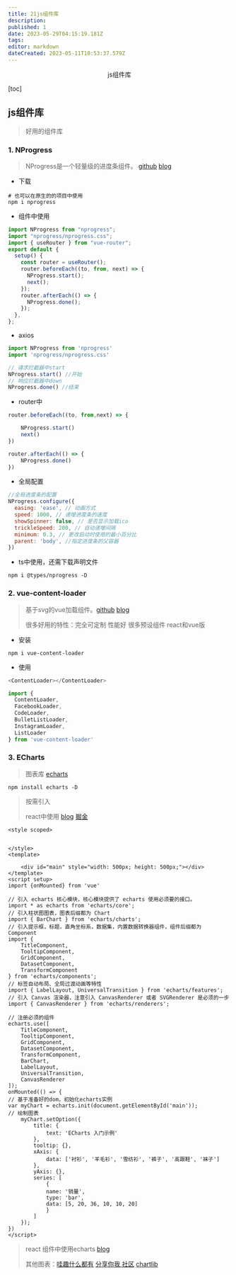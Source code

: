 ```yaml
---
title: 21js组件库
description: 
published: 1
date: 2023-05-29T04:15:19.181Z
tags: 
editor: markdown
dateCreated: 2023-05-11T10:53:37.579Z
---
```


<center>js组件库</center>





[toc]





## js组件库

> 好用的组件库





### 1. NProgress

> NProgress是一个轻量级的进度条组件。 [github](https://github.com/rstacruz/nprogress) [blog](https://www.cnblogs.com/ouyangkai/p/15433159.html)

* 下载

```shell
# 也可以在原生的的项目中使用
npm i nprogress
```

* 组件中使用

```js
import NProgress from "nprogress";
import "nprogress/nprogress.css";
import { useRouter } from "vue-router";
export default {
  setup() {
    const router = useRouter();
    router.beforeEach((to, from, next) => {
      NProgress.start();
      next();
    });
    router.afterEach(() => {
      NProgress.done();
    });
  },
};
```

* axios

```js
import NProgress from 'nprogress'
import 'nprogress/nprogress.css'

// 请求拦截器中start
NProgress.start() //开始
// 响应拦截器中down 
NProgress.done() //结束
```

* router中

```js
router.beforeEach((to, from,next) => {

    NProgress.start()
    next()
})

router.afterEach(() => {
    NProgress.done()
})
```

* 全局配置

```js
//全局进度条的配置
NProgress.configure({
  easing: 'ease', // 动画方式
  speed: 1000, // 递增进度条的速度
  showSpinner: false, // 是否显示加载ico
  trickleSpeed: 200, // 自动递增间隔
  minimum: 0.3, // 更改启动时使用的最小百分比
  parent: 'body', //指定进度条的父容器
})
```

* ts中使用，还需下载声明文件

```shell
npm i @types/nprogress -D
```





### 2. vue-content-loader

> 基于svg的vue加载组件。[github](https://github.com/egoist/vue-content-loader) [blog](https://blog.csdn.net/u010520146/article/details/108822259)
>
> 很多好用的特性：完全可定制  性能好 很多预设组件  react和vue版

* 安装

```shell
npm i vue-content-loader
```

* 使用

```js
<ContentLoader></ContentLoader>

import {
  ContentLoader,
  FacebookLoader,
  CodeLoader,
  BulletListLoader,
  InstagramLoader,
  ListLoader
} from 'vue-content-loader'
```







### 3. ECharts

> 图表库 [echarts](https://echarts.apache.org/)



```shell
npm install echarts -D
```

>按需引入
>
>react中使用 [blog](https://juejin.cn/post/7000551946029858830) [掘金](https://juejin.cn/post/7097967515480883207)

```vue
<style scoped>


</style>
<template>

    <div id="main" style="width: 500px; height: 500px;"></div>
</template>
<script setup>
import {onMounted} from 'vue'

// 引入 echarts 核心模块，核心模块提供了 echarts 使用必须要的接口。
import * as echarts from 'echarts/core';
// 引入柱状图图表，图表后缀都为 Chart
import { BarChart } from 'echarts/charts';
// 引入提示框，标题，直角坐标系，数据集，内置数据转换器组件，组件后缀都为 Component
import {
    TitleComponent,
    TooltipComponent,
    GridComponent,
    DatasetComponent,
    TransformComponent
} from 'echarts/components';
// 标签自动布局、全局过渡动画等特性
import { LabelLayout, UniversalTransition } from 'echarts/features';
// 引入 Canvas 渲染器，注意引入 CanvasRenderer 或者 SVGRenderer 是必须的一步
import { CanvasRenderer } from 'echarts/renderers';

// 注册必须的组件
echarts.use([
    TitleComponent,
    TooltipComponent,
    GridComponent,
    DatasetComponent,
    TransformComponent,
    BarChart,
    LabelLayout,
    UniversalTransition,
    CanvasRenderer
]);
onMounted(() => {
// 基于准备好的dom，初始化echarts实例
var myChart = echarts.init(document.getElementById('main'));
// 绘制图表
    myChart.setOption({
        title: {
            text: 'ECharts 入门示例'
        },
        tooltip: {},
        xAxis: {
            data: ['衬衫', '羊毛衫', '雪纺衫', '裤子', '高跟鞋', '袜子']
        },
        yAxis: {},
        series: [
            {
            name: '销量',
            type: 'bar',
            data: [5, 20, 36, 10, 10, 20]
            }
        ]
    });
})
</script>
```

> react 组件中使用echarts [blog](https://juejin.cn/post/7097967515480883207)
>
> 其他图表：[哇趣什么都有](https://www.isqqw.com/)  [分享你我 ](http://chart.majh.top/) [社区](https://www.makeapie.cn/echarts) [chartlib](http://chartlib.datains.cn/echarts)



